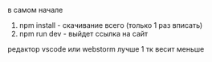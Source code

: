в самом начале 
1) npm install - скачивание всего (только 1 раз вписать)
2) npm run dev - выйдет ссылка на сайт

редактор vscode или webstorm лучше 1 тк весит меньше 
